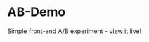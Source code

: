 # AB-Demo
Simple front-end A/B experiment - [view it live!](https://lambdaschool.github.io/AB-Demo/)
